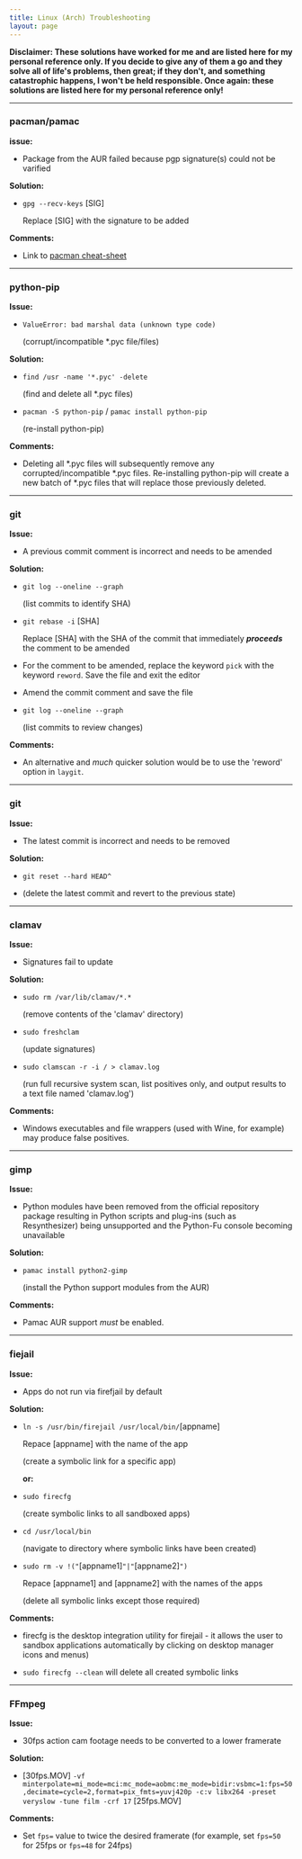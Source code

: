 ```yaml
---
title: Linux (Arch) Troubleshooting
layout: page
---
```


**Disclaimer: These solutions have worked for me and are listed here for my personal reference only. If you decide to give any of them a go and they solve all of life's problems, then great; if they don't, and something catastrophic happens, I won't be held responsible. Once again: these solutions are listed here for my personal reference only!**

---

### pacman/pamac ###

**issue:**

- Package from the AUR failed because pgp signature(s) could not be varified

**Solution:**

- `gpg --recv-keys` [SIG]

   Replace [SIG] with the signature to be added

**Comments:**

- Link to [pacman cheat-sheet](https://difyel.com/cheatsheet/pacman-cheat-sheet/index.html)

----

### python-pip ###

**Issue:**

- `ValueError: bad marshal data (unknown type code)`

   (corrupt/incompatible *.pyc file/files)

**Solution:**

- `find /usr -name '*.pyc' -delete`

   (find and delete all *.pyc files)

- `pacman -S python-pip` / `pamac install python-pip`

   (re-install python-pip)

**Comments:**

- Deleting all *.pyc files will subsequently remove any corrupted/incompatible *.pyc files. Re-installing python-pip will create a new batch of *.pyc files that will replace those previously deleted.

----

### git ###

**Issue:**

 - A previous commit comment is incorrect and needs to be amended

**Solution:**

- `git log --oneline --graph`

  (list commits to identify SHA)

- `git rebase -i` [SHA]

  Replace [SHA] with the SHA of the commit that immediately _**proceeds**_ the comment to be amended

- For the comment to be amended, replace the keyword `pick` with the keyword `reword`. Save the file and exit the editor

- Amend the commit comment and save the file

- `git log --oneline --graph`

  (list commits to review changes)

**Comments:**

- An alternative and _much_ quicker solution would be to use the 'reword' option in `laygit`.

----  
  
 ### git ###
  
 **Issue:**
  
 - The latest commit is incorrect and needs to be removed
  
  **Solution:**
  
 - `git reset --hard HEAD^`
  
 - (delete the latest commit and revert to the previous state)
 
 ---- 

### clamav ###

**Issue:**

- Signatures fail to update

**Solution:**

- `sudo rm /var/lib/clamav/*.*`

   (remove contents of the 'clamav' directory)

- `sudo freshclam`

   (update signatures)
   
- `sudo clamscan -r -i / > clamav.log `

   (run full recursive system scan, list positives only, and output results to a text file named 'clamav.log')
   
**Comments:**

- Windows executables and file wrappers (used with Wine, for example) may produce false positives.

----

### gimp ###

**Issue:**

- Python modules have been removed from the official repository package resulting in Python scripts and plug-ins (such as Resynthesizer) being unsupported and the Python-Fu console becoming unavailable

**Solution:**

- `pamac install python2-gimp`
  
    (install the Python support modules from the AUR)
    
**Comments:**
    
- Pamac AUR support _must_ be enabled.

----

### fiejail ###

**Issue:**

- Apps do not run via firefjail by default

**Solution:**

- `ln -s /usr/bin/firejail /usr/local/bin/`[appname]

   Repace [appname] with the name of the app
   
   (create a symbolic link for a specific app)
   
   **or:**

- `sudo firecfg`

    (create symbolic links to all sandboxed apps)
    
- `cd /usr/local/bin`

    (navigate to directory where symbolic links have been created)
    
-  `sudo rm -v !("`[appname1]`"|"`[appname2]`")`

   Repace [appname1] and [appname2] with the names of the apps

    (delete all symbolic links except those required)
    
**Comments:**
    
- firecfg is the desktop integration utility for firejail - it allows the user to sandbox applications automatically by clicking on desktop manager icons and menus)

- `sudo firecfg --clean` will delete all created symbolic links

----

### FFmpeg ###

**Issue:**

- 30fps action cam footage needs to be converted to a lower framerate

**Solution:**

- [30fps.MOV] `-vf minterpolate=mi_mode=mci:mc_mode=aobmc:me_mode=bidir:vsbmc=1:fps=50,decimate=cycle=2,format=pix_fmts=yuvj420p -c:v libx264 -preset veryslow -tune film -crf 17` [25fps.MOV]
 
**Comments:**

- Set `fps=` value to twice the desired framerate (for example, set `fps=50` for 25fps or `fps=48` for 24fps)
